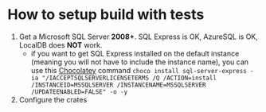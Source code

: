 How to setup build with tests
========================

1. Get a Microsoft SQL Server **2008+**. SQL Express is OK, AzureSQL is OK, LocalDB does **NOT** work.
    * if you want to get SQL Express installed on the default instance (meaning you will not have to include the instance name), you can use this [Chocolatey](chocolatey.org) command `choco install sql-server-express -ia "/IACCEPTSQLSERVERLICENSETERMS /Q /ACTION=install /INSTANCEID=MSSQLSERVER /INSTANCENAME=MSSQLSERVER /UPDATEENABLED=FALSE" -o -y`
2. Configure the crates